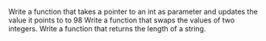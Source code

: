 Write a function that takes a pointer to an int as parameter and updates the value it points to to 98
Write a function that swaps the values of two integers.
Write a function that returns the length of a string.
